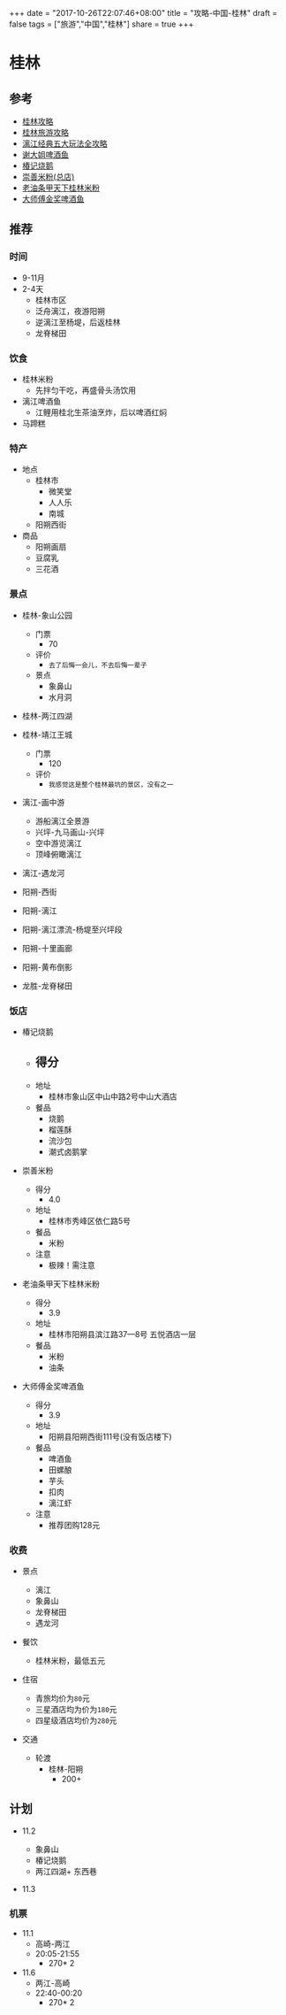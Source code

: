 +++
date = "2017-10-26T22:07:46+08:00"
title = "攻略-中国-桂林"
draft = false
tags = ["旅游","中国","桂林"]
share = true
+++

# 桂林

## 参考
- [桂林攻略](http://www.mafengwo.cn/baike/10095_947.html)
- [桂林旅游攻略](https://zhuanlan.zhihu.com/p/26183737)
- [漓江经典五大玩法全攻略](http://www.mafengwo.cn/gonglve/ziyouxing/495.html)
- [谢大姐啤酒鱼](http://www.mafengwo.cn/poi/3253.html)
- [椿记烧鹅](http://www.mafengwo.cn/poi/7346.html)
- [崇善米粉(总店)](http://www.mafengwo.cn/poi/3713.html)
- [老油条甲天下桂林米粉](http://www.mafengwo.cn/poi/5429702.html)
- [大师傅金奖啤酒鱼](http://www.mafengwo.cn/poi/6905959.html)



## 推荐
### 时间
- 9-11月
- 2-4天
    - 桂林市区
    - 泛舟漓江，夜游阳朔
    - 逆漓江至杨堤，后返桂林
    - 龙脊梯田


### 饮食
- 桂林米粉
    - 先拌匀干吃，再盛骨头汤饮用
- 漓江啤酒鱼
    - 江鲤用桂北生茶油烹炸，后以啤酒红焖
- 马蹄糕

### 特产
- 地点
    - 桂林市
        - 微笑堂
        - 人人乐
        - 南城
    - 阳朔西街
- 商品
    - 阳朔画扇
    - 豆腐乳
    - 三花酒

### 景点
- 桂林-象山公园
    - 门票
        - 70
    - 评价
        - `去了后悔一会儿，不去后悔一辈子`
    - 景点
        - 象鼻山
        - 水月洞
- 桂林-两江四湖
- 桂林-靖江王城
    - 门票
        - 120
    - 评价
        - `我感觉这是整个桂林最坑的景区，没有之一`


- 漓江-画中游
    - 游船漓江全景游
    - 兴坪-九马画山-兴坪
    - 空中游览漓江
    - 顶峰俯瞰漓江

- 漓江-遇龙河

- 阳朔-西街
- 阳朔-漓江
- 阳朔-漓江漂流-杨堤至兴坪段
- 阳朔-十里画廊
- 阳朔-黄布倒影

- 龙胜-龙脊梯田

### 饭店

- 椿记烧鹅
    - 得分
        -
    - 地址
        - 桂林市象山区中山中路2号中山大酒店
    - 餐品
        - 烧鹅
        - 榴莲酥
        - 流沙包
        - 潮式卤鹅掌

- 崇善米粉
    - 得分
        - 4.0
    - 地址
        - 桂林市秀峰区依仁路5号
    - 餐品
        - 米粉
    - 注意
        - 极辣！需注意

- 老油条甲天下桂林米粉
    - 得分
        - 3.9
    - 地址
        - 桂林市阳朔县滨江路37—8号 五悦酒店一层
    - 餐品
        - 米粉
        - 油条

- 大师傅金奖啤酒鱼
    - 得分
        - 3.9
    - 地址
        - 阳朔县阳朔西街111号(没有饭店楼下)
    - 餐品
        - 啤酒鱼
        - 田螺酿
        - 芋头
        - 扣肉
        - 漓江虾
    - 注意
        - 推荐团购128元


### 收费
- 景点
    - 漓江
    - 象鼻山
    - 龙脊梯田
    - 遇龙河

- 餐饮
    - 桂林米粉，最低五元

- 住宿

    - 青旅均价为`80`元
    - 三星酒店均为价为`180`元
    - 四星级酒店均价为`280`元

- 交通
    - 轮渡
        - 桂林-阳朔
            - 200+

## 计划
- 11.2
    - 象鼻山
    - 椿记烧鹅
    - 两江四湖+ 东西巷

- 11.3

### 机票
- 11.1
    - 高崎-两江
    - 20:05-21:55
        - 270* 2
- 11.6
    - 两江-高崎
    - 22:40-00:20
        - 270* 2
